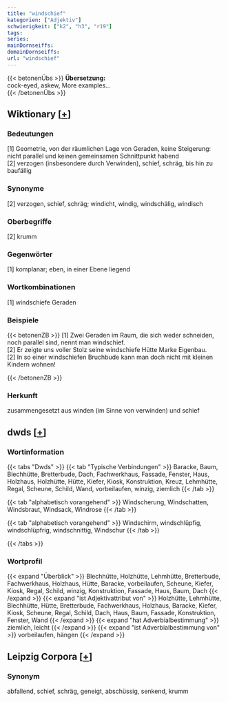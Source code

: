 ```yaml
---
title: "windschief"
kategorien: ["Adjektiv"]
schwierigkeit: ["k2", "h3", "r19"]
tags:
series:
mainDornseiffs:
domainDornseiffs:
url: "windschief"
---
```


{{< betonenÜbs >}}
**Übersetzung:**  
cock-eyed, askew, More examples...  
{{< /betonenÜbs >}}

## Wiktionary [[+](https://de.wiktionary.org/wiki/windschief)]

### Bedeutungen
[1] Geometrie, von der räumlichen Lage von Geraden, keine Steigerung: nicht parallel und keinen gemeinsamen Schnittpunkt habend  
[2] verzogen (insbesondere durch Verwinden), schief, schräg, bis hin zu baufällig  

### Synonyme
[2] verzogen, schief, schräg; windicht, windig, windschälig, windisch  

### Oberbegriffe
[2] krumm  

### Gegenwörter
[1] komplanar; eben, in einer Ebene liegend  

### Wortkombinationen
[1] windschiefe Geraden  

### Beispiele
{{< betonenZB >}}
[1] Zwei Geraden im Raum, die sich weder schneiden, noch parallel sind, nennt man windschief.  
[2] Er zeigte uns voller Stolz seine windschiefe Hütte Marke Eigenbau.  
[2] In so einer windschiefen Bruchbude kann man doch nicht mit kleinen Kindern wohnen!  

{{< /betonenZB >}}
### Herkunft
zusammengesetzt aus winden (im Sinne von verwinden) und schief  



## dwds [[+](https://www.dwds.de/wb/windschief)]

### Wortinformation
{{< tabs "Dwds" >}}
{{< tab "Typische Verbindungen" >}}
Baracke, Baum, Blechhütte, Bretterbude, Dach, Fachwerkhaus, Fassade, Fenster, Haus, Holzhaus, Holzhütte, Hütte, Kiefer, Kiosk, Konstruktion, Kreuz, Lehmhütte, Regal, Scheune, Schild, Wand, vorbeilaufen, winzig, ziemlich
{{< /tab >}}

{{< tab "alphabetisch vorangehend" >}}
Windscherung, Windschatten, Windsbraut, Windsack, Windrose
{{< /tab >}}

{{< tab "alphabetisch vorangehend" >}}
Windschirm, windschlüpfig, windschlüpfrig, windschnittig, Windschur
{{< /tab >}}

{{< /tabs >}}

### Wortprofil
{{< expand "Überblick" >}} Blechhütte, Holzhütte, Lehmhütte, Bretterbude, Fachwerkhaus, Holzhaus, Hütte, Baracke, vorbeilaufen, Scheune, Kiefer, Kiosk, Regal, Schild, winzig, Konstruktion, Fassade, Haus, Baum, Dach {{< /expand >}}
{{< expand "ist Adjektivattribut von" >}} Holzhütte, Lehmhütte, Blechhütte, Hütte, Bretterbude, Fachwerkhaus, Holzhaus, Baracke, Kiefer, Kiosk, Scheune, Regal, Schild, Dach, Haus, Baum, Fassade, Konstruktion, Fenster, Wand {{< /expand >}}
{{< expand "hat Adverbialbestimmung" >}} ziemlich, leicht {{< /expand >}}
{{< expand "ist Adverbialbestimmung von" >}} vorbeilaufen, hängen {{< /expand >}}

## Leipzig Corpora [[+](https://corpora.uni-leipzig.de/en/res?word=windschief&corpusId=deu_newscrawl-public_2018)]


### Synonym
abfallend, schief, schräg, geneigt, abschüssig, senkend, krumm


